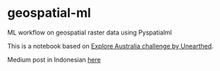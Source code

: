# geospatial-ml
ML workflow on geospatial raster data using Pyspatialml

This is a notebook based on [Explore Australia challenge by Unearthed](https://unearthed.solutions/u/challenge/evergreen/generate-new-knowledge-predicting-all-australian-mineral-deposits).

Medium post in Indonesian [here](https://medium.com/@aviandito/workflow-machine-learning-pada-citra-satelit-dan-data-geospasial-menggunakan-pyspatialml-320b7b2477e6)
